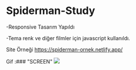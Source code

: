 # Spiderman-Study

-Responsive Tasarım Yapıldı

-Tema renk ve diğer filmler için javascript kullanıldı.



Site Örneği
https://spiderman-ornek.netlify.app/


Gif
:### "SCREEN"
![](spıderman.gif)

